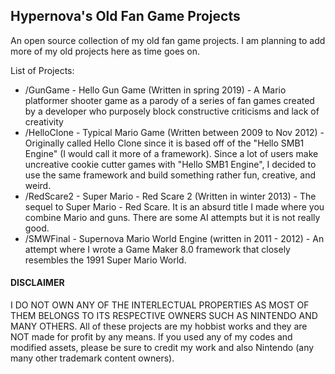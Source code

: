 ## Hypernova's Old Fan Game Projects
An open source collection of my old fan game projects. I am planning to add more of my old projects here as time goes on. 


List of Projects:
* /GunGame - Hello Gun Game (Written in spring 2019) - A Mario platformer shooter game as a parody of a series of fan games created by a developer who purposely block constructive criticisms and lack of creativity
* /HelloClone - Typical Mario Game (Written between 2009 to Nov 2012) - Originally called Hello Clone since it is based off of the "Hello SMB1 Engine" (I would call it more of a framework). Since a lot of users make uncreative cookie cutter games with "Hello SMB1 Engine", I decided to use the same framework and build something rather fun, creative, and weird.
* /RedScare2 - Super Mario - Red Scare 2 (Written in winter 2013) - The sequel to Super Mario - Red Scare. It is an absurd title I made where you combine Mario and guns. There are some AI attempts but it is not really good.
* /SMWFinal - Supernova Mario World Engine (written in 2011 - 2012) - An attempt where I wrote a Game Maker 8.0 framework that closely resembles the 1991 Super Mario World.


#### DISCLAIMER
I DO NOT OWN ANY OF THE INTERLECTUAL PROPERTIES AS MOST OF THEM BELONGS TO ITS RESPECTIVE OWNERS SUCH AS NINTENDO AND MANY OTHERS. All of these projects are my hobbist works and they are NOT made for profit by any means. If you used any of my codes and modified assets, please be sure to credit my work and also Nintendo (any many other trademark content owners).

